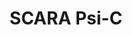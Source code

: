 ---
tag: m0364
codes:
- M364
title: SCARA Psi-C
long: Move the nozzle to SCARA Psi-C calibration position Theta-Psi 90 (A45 B135)
  for calibration of "90 degrees to Theta."
notes: 
parameters: 
example: 
examples: 
---